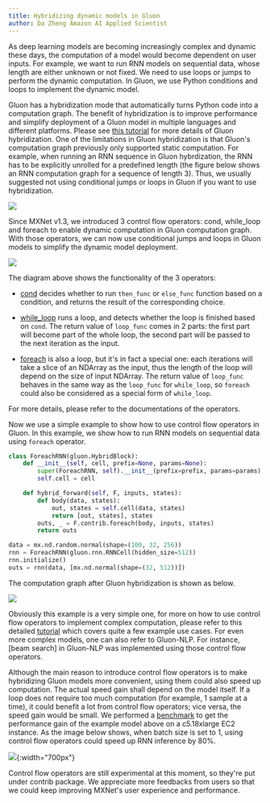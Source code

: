 ```yaml
---
title: Hybridizing dynamic models in Gluon
author: Da Zheng Amazon AI Applied Scientist
---
```


As deep learning models are becoming increasingly complex and dynamic these days, the computation of a model would become dependent on user inputs. For example, we want to run RNN models on sequential data, whose length are either unknown or not fixed. We need to use loops or jumps to perform the dynamic computation. In Gluon, we use Python conditions and loops to implement the dynamic model.

Gluon has a hybridization mode that automatically turns Python code into a computation graph. The benefit of hybridization is to improve performance and simplify deployment of a Gluon model in multiple languages and different platforms. Please see [this tutorial](https://mxnet.incubator.apache.org/tutorials/gluon/hybrid.html) for more details of Gluon hybridization. One of the limitations in Gluon hybridization is that Gluon's computation graph previously only supported static computation. For example, when running an RNN sequence in Gluon hybrdization, the RNN has to be explicitly unrolled for a predefined length (the figure below shows an RNN computation graph for a sequence of length 3). Thus, we usually suggested not using conditional jumps or loops in Gluon if you want to use hybridization.

![](https://raw.githubusercontent.com/zheng-da/mxnet-zh-blog/control_flow/img/static_RNN.png)

Since MXNet v1.3, we introduced 3 control flow operators: cond, while_loop and foreach to enable dynamic computation in Gluon computation graph. With those operators, we can now use conditional jumps and loops in Gluon models to simplify the dynamic model deployment.

![](https://raw.githubusercontent.com/zheng-da/mxnet-zh-blog/control_flow/img/control_flow.png)

The diagram above shows the functionality of the 3 operators:

* [cond](https://mxnet.incubator.apache.org/api/python/symbol/contrib.html?highlight=while_loop#mxnet.symbol.contrib.cond) decides whether to run `then_func` or `else_func` function based on a condition, and returns the result of the corresponding choice.

* [while_loop](https://mxnet.incubator.apache.org/api/python/symbol/contrib.html?highlight=while_loop#mxnet.symbol.contrib.while_loop) runs a loop, and detects whether the loop is finished based on `cond`. The return value of `loop_func` comes in 2 parts: the first part will become part of the whole loop, the second part will be passed to the next iteration as the input.

* [foreach](https://mxnet.incubator.apache.org/api/python/symbol/contrib.html?highlight=while_loop#mxnet.symbol.contrib.foreach) is also a loop, but it's in fact a special one: each iterations will take a slice of an NDArray as the input, thus the length of the loop will depend on the size of input NDArray. The return value of `loop_func` behaves in the same way as the `loop_func` for `while_loop`, so `foreach` could also be considered as a special form of `while_loop`.


For more details, please refer to the documentations of the operators.

Now we use a simple example to show how to use control flow operators in Gluon. In this example, we show how to run RNN models on sequential data using `foreach` operator.

```python
class ForeachRNN(gluon.HybridBlock):
    def __init__(self, cell, prefix=None, params=None):
        super(ForeachRNN, self).__init__(prefix=prefix, params=params)
        self.cell = cell

    def hybrid_forward(self, F, inputs, states):
        def body(data, states):
            out, states = self.cell(data, states)
            return [out, states], states
        outs, _ = F.contrib.foreach(body, inputs, states)
        return outs

data = mx.nd.random.normal(shape=(100, 32, 256))
rnn = ForeachRNN(gluon.rnn.RNNCell(hidden_size=512))
rnn.initialize()
outs = rnn(data, [mx.nd.normal(shape=(32, 512))])
```

The computation graph after Gluon hybridization is shown as below.

![](https://raw.githubusercontent.com/zheng-da/mxnet-zh-blog/control_flow/img/dynamic_RNN.png)

Obviously this example is a very simple one, for more on how to use control flow operators to implement complex computation, please refer to this detailed [tutorial](https://mxnet.incubator.apache.org/tutorials/control_flow/ControlFlowTutorial.html) which covers quite a few example use cases. For even more complex models, one can also refer to Gluon-NLP. For instance, [beam search] in Gluon-NLP was implemented using those control flow operators.

Although the main reason to introduce control flow operators is to make hybridizing Gluon models more convenient, using them could also speed up computation. The actual speed gain shall depend on the model itself. If a loop does not require too much computation (for example, 1 sample at a time), it could benefit a lot from control flow operators; vice versa, the speed gain would be small. We performed a [benchmark](https://github.com/apache/incubator-mxnet/blob/master/benchmark/python/control_flow/rnn.py) to get the performance gain of the example model above on a c5.18xlarge EC2 instance. As the image below shows, when batch size is set to 1, using control flow operators could speed up RNN inference by 80%.

![](https://raw.githubusercontent.com/zheng-da/mxnet-zh-blog/control_flow/img/cf_speedup.png){:width="700px"}

Control flow operators are still experimental at this moment, so they're put under contrib package. We appreciate more feedbacks from users so that we could keep improving MXNet's user experience and performance.
